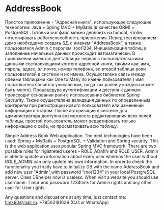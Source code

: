 # AddressBook

Простое приложение - "Адресная книга", использующее следующие технологии:
Java + Spring MVC + MyBatis (в качестве ORM) + PostgreSQL. Готовый war файл можно деплоить на tomcat, чтобы потестировать 
работоспособность приложения. Перед тестированием демо необходимо создать БД с именем "AddressBook", а также пользователя Admin c паролем: root1234. 
Инициализация таблиц и заполнение начальных данных происходит автоматически. 
В приложении имеются две таблицы: первая с пользовательскими данными составляющими контент адресной книги, 
такими как: имя, пароль, адрес, эл.почта, номер телефона, во второй таблице роли пользователей в системе и их имена.
Осуществлена связь между обеими таблицами как One to Many по имени пользователя ( имя пользователя является уникальным,
тогда как ролей у каждого может быть много). 
Процецедура аутентификации и доступа к данным происходит основании роли с использование библиотек Spring Secrurity.
Также осуществлена валидация данных по определенным критериям при регистрации нового пользователя или изменении информации о старом.
После авторизации в системе для администратора доступна возможность редактирования всех полей таблицы, простой пользователь может редактировать 
только информацию о себе, но просматривать всю таблицу.    

Simple Address Book Web application. The next technologies have been used: Spring  + MyBatis + PostgreSQL + Validation and Spring security. 
This is the web application uses popular Spring MVC framework. 
There are two possible roles for rigistreted useres - ROLE_ADMIN and ROLE_USER. 
Admin is able to update an information about every user whereas the user without ROLE_ADMIN can only updete his own information.
 In order to check the functionality you firstly have to initialize DB with the name AddressBook and add new user "Admin",with password "root1234" in your local PostgreSQL server.
Class DBhelper now is useless. When visit a website you should use username: Timur and password 1234timk for Admin rights and any other user for User rights. 

Any questions and discussions at any time, just contact me: 
timk90@mail.ru. 
+79503181629 (Call or WhatsApp)
